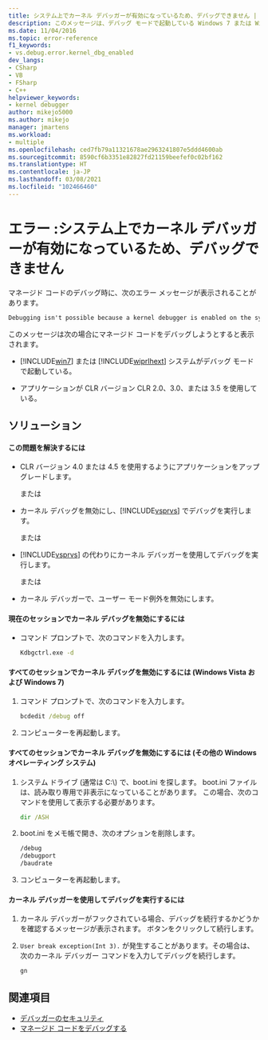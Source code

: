 ```yaml
---
title: システム上でカーネル デバッガーが有効になっているため、デバッグできません | Microsoft Docs
description: このメッセージは、デバッグ モードで起動している Windows 7 または Windows Vista システムでマネージド コードをデバッグしようとしたとき、CLR バージョン CLR 2.0、3.0、または 3.5 がアプリケーションで使用されているときに発生します。
ms.date: 11/04/2016
ms.topic: error-reference
f1_keywords:
- vs.debug.error.kernel_dbg_enabled
dev_langs:
- CSharp
- VB
- FSharp
- C++
helpviewer_keywords:
- kernel debugger
author: mikejo5000
ms.author: mikejo
manager: jmartens
ms.workload:
- multiple
ms.openlocfilehash: ced7fb79a11321678ae2963241807e5ddd4600ab
ms.sourcegitcommit: 8590cf6b3351e82827fd21159beefef0c02bf162
ms.translationtype: HT
ms.contentlocale: ja-JP
ms.lasthandoff: 03/08/2021
ms.locfileid: "102466460"
---
```

# <a name="error-debugging-isn39t-possible-because-a-kernel-debugger-is-enabled-on-the-system"></a>エラー :システム上でカーネル デバッガーが有効になっているため、デバッグできません
マネージド コードのデバッグ時に、次のエラー メッセージが表示されることがあります。

```cmd
Debugging isn't possible because a kernel debugger is enabled on the system
```

 このメッセージは次の場合にマネージド コードをデバッグしようとすると表示されます。

- [!INCLUDE[win7](../debugger/includes/win7_md.md)] または [!INCLUDE[wiprlhext](../debugger/includes/wiprlhext_md.md)] システムがデバッグ モードで起動している。

- アプリケーションが CLR バージョン CLR 2.0、3.0、または 3.5 を使用している。

## <a name="solution"></a>ソリューション

#### <a name="to-fix-this-problem"></a>この問題を解決するには

- CLR バージョン 4.0 または 4.5 を使用するようにアプリケーションをアップグレードします。

   または

- カーネル デバッグを無効にし、[!INCLUDE[vsprvs](../code-quality/includes/vsprvs_md.md)] でデバッグを実行します。

   または

- [!INCLUDE[vsprvs](../code-quality/includes/vsprvs_md.md)] の代わりにカーネル デバッガーを使用してデバッグを実行します。

   または

- カーネル デバッガーで、ユーザー モード例外を無効にします。

#### <a name="to-disable-kernel-debugging-in-the-current-session"></a>現在のセッションでカーネル デバッグを無効にするには

- コマンド プロンプトで、次のコマンドを入力します。

    ```cmd
    Kdbgctrl.exe -d
    ```

#### <a name="to-disable-kernel-debugging-for-all-sessions-windows-vista-and-windows-7"></a>すべてのセッションでカーネル デバッグを無効にするには (Windows Vista および Windows 7)

1. コマンド プロンプトで、次のコマンドを入力します。

    ```cmd
    bcdedit /debug off
    ```

2. コンピューターを再起動します。

#### <a name="to-disable-kernel-debugging-for-all-sessions-other-windows-operating-systems"></a>すべてのセッションでカーネル デバッグを無効にするには (その他の Windows オペレーティング システム)

1. システム ドライブ (通常は C:\\) で、boot.ini を探します。 boot.ini ファイルは、読み取り専用で非表示になっていることがあります。 この場合、次のコマンドを使用して表示する必要があります。

    ```cmd
    dir /ASH
    ```

2. boot.ini をメモ帳で開き、次のオプションを削除します。

    ```cmd
    /debug
    /debugport
    /baudrate
    ```

3. コンピューターを再起動します。

#### <a name="to-debug-with-the-kernel-debugger"></a>カーネル デバッガーを使用してデバッグを実行するには

1. カーネル デバッガーがフックされている場合、デバッグを続行するかどうかを確認するメッセージが表示されます。 ボタンをクリックして続行します。

2. `User break exception(Int 3).` が発生することがあります。その場合は、次のカーネル デバッガー コマンドを入力してデバッグを続行します。

     `gn`

## <a name="see-also"></a>関連項目
- [デバッガーのセキュリティ](../debugger/debugger-security.md)
- [マネージド コードをデバッグする](../debugger/debugging-managed-code.md)
